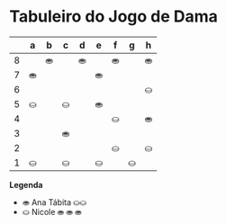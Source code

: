 # Tabuleiro do Jogo de Dama

|   | a | b | c | d | e | f | g | h |
|---|---|---|---|---|---|---|---|---|
| 8 |   | ⛂ |   | ⛂ |   | ⛂ |   | ⛂ |
| 7 | ⛂ |   |   |   | ⛂ |   |   |   |
| 6 |   |   |   |  |   |  |   | ⛀ |
| 5 | ⛀ |   | ⛀ |   | ⛂ |   |   |   |
| 4 |   |   |   |    |   | ⛀ |   | ⛂ |
| 3 |   |   | ⛂ |    |   |   |   |   |
| 2 |    |   |   |   |   | ⛀ |   | ⛀ |
| 1 | ⛀ |   | ⛀ |   | ⛀ |   | ⛀ |   |

**Legenda**

- ⛂  Ana Tábita ⛀⛀
- ⛀  Nicole ⛂ ⛂ ⛂